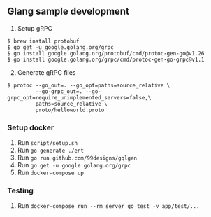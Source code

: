 ## Glang sample development
1. Setup gRPC
```shell
$ brew install protobuf
$ go get -u google.golang.org/grpc
$ go install google.golang.org/protobuf/cmd/protoc-gen-go@v1.26
$ go install google.golang.org/grpc/cmd/protoc-gen-go-grpc@v1.1
 ```

2. Generate gRPC files
```shell
$ protoc --go_out=. --go_opt=paths=source_relative \
         --go-grpc_out=. --go-grpc_opt=require_unimplemented_servers=false,\
         paths=source_relative \
         proto/helloworld.proto
```

### Setup docker
1. Run `script/setup.sh`
2. Run `go generate ./ent`
3. Run `go run github.com/99designs/gqlgen`
4. Run `go get -u google.golang.org/grpc`
5. Run `docker-compose up`


### Testing
1. Run `docker-compose run --rm server go test -v app/test/...`